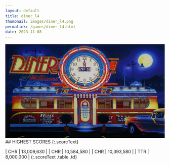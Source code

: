 ```yaml
---
layout: default
title: diner_l4
thumbnail: images/diner_l4.png
permalink: /games/diner_l4.html
date: 2023-11-08
---
```


<img src="../images/diner_l4.png" class="gameThumbnail img-fluid mx-auto align-middle">
## HIGHEST SCORES
{:.scoreText}

| CHR | 13,009,630 | 
| CHR | 10,584,580 | 
| CHR | 10,393,580 | 
| TTR | 8,000,000 | 
{:.scoreText .table .td}
